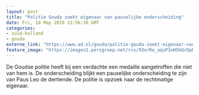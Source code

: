 ```yaml
---
layout: post
title: "Politie Gouda zoekt eigenaar van pauselijke onderscheiding"
date: Fri, 10 May 2019 13:56:36 GMT
categories: 
- zuid-holland 
- gouda 
externe_link: "https://www.ad.nl/gouda/politie-gouda-zoekt-eigenaar-van-pauselijke-onderscheiding~a3aaaeed/"
feature_image: "https://images1.persgroep.net/rcs/93orRe_aquP3xH5hQrDpRqES1zA/diocontent/147853144/_fitwidth/400/?appId=21791a8992982cd8da851550a453bd7f&quality=0.7"
---
```


De Goudse politie heeft bij een verdachte een medaille aangetroffen die niet van hem is. De onderscheiding blijkt een pauselijke onderscheiding te zijn van Paus Leo de dertiende. De politie is opzoek naar de rechtmatige eigenaar.

